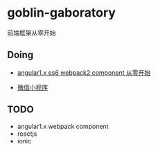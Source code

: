 # goblin-gaboratory
前端框架从零开始

## Doing
- [angular1.x es6 webpack2 component 从零开始](https://github.com/gtUserName/goblin-gaboratory/issues/4)

- [微信小程序](https://github.com/gtUserName/goblin-gaboratory/issues/5)

## TODO
- angular1.x webpack component
- reactjs
- ionic
